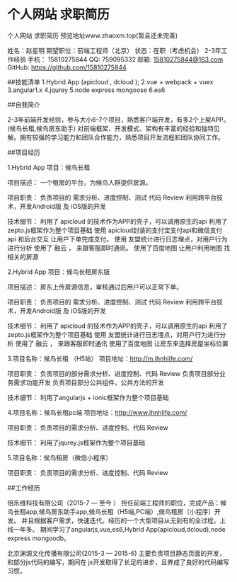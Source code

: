# 个人网站 求职简历 
个人网站 求职简历 
预览地址www.zhaoxm.top(暂且还未完善)

姓名：赵星明
期望职位：前端工程师（北京）
状态：在职（考虑机会）
2-3年工作经验
手机： 15810275844
QQ: 759095332
邮箱: 15810275844@163.com
GitHub: https://github.com/15810275844

##技能清单
1.Hybrid App (apicloud , dcloud );
2.vue + webpack + vuex
3.angular1.x
4.jqurey
5.node express mongoose
6.es6

##自我简介

2-3年前端开发经验，参与大小6-7个项目，熟悉客户端开发，有多2个上架APP。(候鸟长租,候鸟房东助手)
对前端框架、开发模式、架构有丰富的经验和独特见解。拥有较强的学习能力和团队合作能力，熟悉项目开发流程和团队协同工作。

##项目经历

1.Hybrid App 项目：候鸟长租    

项目描述：
一个租房的平台，为候鸟人群提供房源。

项目职责：
负责项目的 需求分析、进度控制、测试 代码 Review
利用跨平台技术，开发Android版 及 iOS版的开发 

技术细节：
利用了 apicloud 的技术作为APP的壳子，可以调用原生的api
利用了zepto.js框架作为整个项目基础
使用 apicloud封装的支付宝支付api和微信支付api 和后台交互 让用户下单完成支付。
使用 友盟统计进行日志埋点，对用户行为进行分析
使用了 融云 ， 来跟客服即时通讯。
使用了百度地图 让用户利用地图 找相关的房源

2.Hybrid App 项目：候鸟长租房东版  

项目描述：
房东上传房源信息，审核通过后用户可以正常下单。

项目职责：
负责项目的 需求分析、进度控制、测试 代码 Review
利用跨平台技术，开发Android版 及 iOS版的开发 

技术细节：
利用了 apicloud 的技术作为APP的壳子，可以调用原生的api
利用了zepto.js框架作为整个项目基础
使用 友盟统计进行日志埋点，对用户行为进行分析
使用了 融云 ， 来跟客服即时通讯
使用了百度地图 让房东来选择房屋坐标位置

3.项目名称：候鸟长租 （H5站）
项目地址：http://m.ihnhlife.com/

项目职责：
负责项目的部分需求分析、进度控制、代码 Review
负责项目部分业务需求功能开发
负责项目部分公共组件，公共方法的开发

技术细节：
利用了angularjs + ionic框架作为整个项目基础

4.项目名称：候鸟长租pc端
项目地址：http://www.ihnhlife.com/

项目职责：
负责项目的需求分析、进度控制、代码 Review

技术细节：
利用了jqurey.js框架作为整个项目基础

5.项目名称：候鸟租房（微信小程序）

项目职责：
负责项目的需求分析、进度控制、代码 Review

##工作经历

倍乐维科技有限公司（2015-7 — 至今 ）
担任前端工程师的职位，完成产品：候鸟长租app,候鸟房东助手app,候鸟长租（H5端,PC端）,候鸟租房（小程序）开发。
并且根据客户需求，快速迭代。经历的一个大型项目从无到有的全过程，上线一年多。
期间学习了angularjs,vue,es6,Hybrid App(apicloud,dcloud),node express mongoodb。

北京渊源文化传播有限公司(2015-3 — 2015-6)
主要负责项目静态页面的开发，和部分js代码的编写，期间在 js开发取得了长足的进步，且养成了良好的代码编写习惯。


